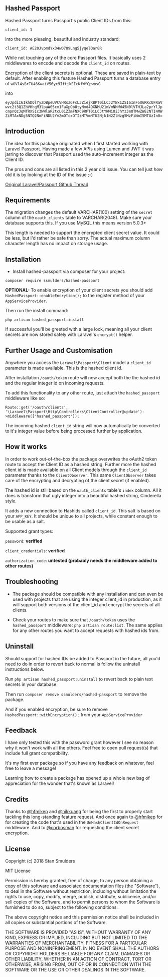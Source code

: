Hashed Passport
-----
Hashed Passport turns Passport's public Client IDs from this:

`client_id: 1` 

into the more pleasing, beautiful and industry standard:

`client_id: AE20JvpmdYx34wD789Lng5jyqelQar8R`

While not touching any of the core Passport files. It basically uses 2 middlewares to encode and decode the `client_id` on routes.

Encryption of the client secrets is optional. These are saved in plain-text by default. After enabling this feature Hashed Passport turns a database entry of `wOVl4sBrTU46KwaiV56yc9IftikEIcKfWYCpwosG` 

into
 
`eyJpdiI6IkhDQlYyZDBpeUVCVHRsZGFcL3ZiejRBPT0iLCJ2YWx1ZSI6InFoUGRKcUFRaVwvc2t3Q1ZhVHhqM3lpaW05cm1FaXpObUtyNmd4QXNMU21mVmNhNW45N0lVTHJLa2prYlJpcmpnQzJqMTRXS1c3NWlaR2tcL01ZZmFNXC9RPT0iLCJtYWMiOiJhYzJmOTMwZWE2NTI4MWZiMTAxNDg5NTQ2NmFiNDU2YmZmOTcxOTIzMTVmNTU2Njk1N2ZlNzg5MzFiNmI5MTUzIn0=` 

Introduction
-----

The idea for this package originated when I first started working with Laravel Passport. Having made a few APIs using Lumen and JWT it was jarring to discover that Passport used the auto-increment integer as the Client ID.

The pros and cons are all listed in this 2 year old issue. You can tell just _how_ old it is by looking at the ID of the issue ;-)

[Original Laravel/Passport Github Thread](https://github.com/laravel/passport/issues/14)


Requirements
-----
The migration changes the default VARCHAR(100) setting of the `secret` column of the `oauth_clients` table to VARCHAR(2048). Make sure your database supports this. If you use MySQL this means version 5.0.3+

This length is needed to support the encrypted client secret value. It could be less, but I'd rather be safe than sorry. The actual maximum column character length has no impact on storage usage.


Installation
-----

* Install hashed-passport via composer for your project:

`composer require ssmulders/hashed-passport`


**OPTIONAL:** To enable encryption of your client secrets you should add   `HashedPassport::enableEncrytion();` to the register method of your `AppServiceProvider`.

Then run the install command:

`php artisan hashed_passport:install`

If successful you'll be greeted with a large lock, meaning all your client secrets are now stored safely with Laravel's `encrypt()` helper.

Further Usage and Customisation
-----

Anywhere you access the `Laravel\Passport\Client` model a `client_id` parameter is made available. This is the hashed client id. 

After installation `/oauth/token` route will now accept both the the hashed id and the regular integer id on incoming requests.

To add this functionality to any other route, just attach the `hashed_passport` middleware like so:

`Route::get('/oauth/clients', '\Laravel\Passport\Http\Controllers\ClientController@update')->middleware(['hashed_passport']);`

The incoming hashed `client_id` string will now automatically be converted to it's integer value before being processed further by application.

How it works
-----

In order to work out-of-the-box the package overwrites the oAuth2 token route to accept the Client ID as a hashed string. Further more the hashed client id is made available on all Client models through the `client_id` parameter thanks to the `ClientObserver`. This same `ClientObserver` takes care of the encrypting and decrypting of the client secret (if enabled). 

The hashed id is still based on the `oauth_clients` table's `index` column. All it does is transform that ugly integer into a beautiful hashed string, Cinderella style.

It adds a new connection to Hashids called `client_id`. This salt is based on your `APP_KEY`. It should be unique to all projects, while constant enough to be usable as a salt.

Supported grant types:

`password`: **verified**

`client_credentials`: **verified**

`authorization_code`: **untested (probably needs the middleware added to other routes)**

Troubleshooting
-----

* The package should be compatible with any installation and can even be used with projects that are using the integer client_id in production, as it will support both versions of the client_id and encrypt the secrets of all clients.

* Check your routes to make sure that `/oauth/token` uses the `hashed_passport` middleware: 
`php artisan route:list`. The same applies for any other routes you want to accept requests with hashed ids from.


Uninstall
-----

Should support for hashed IDs be added to Passport in the future, all you'd need to do in order to revert back to normal is follow the uninstall instructions below.

Run `php artisan hashed_passport:uninstall`  to revert back to plain text secrets in your database.

Then run `composer remove ssmulders/hashed-passport` to remove the package.

And if you enabled encryption, be sure to remove `HashedPassport::withEncryption();` from your `AppServiceProvider`

Feedback
---
I have only tested this with the password grant however I see no reason why it won't work with all the others. Feel free to open pull request(s) that include full grant compatibility. 

It's my first ever package so if you have any feedback on whatever, feel free to leave a message! 

Learning how to create a package has opened up a whole new bag of appreciation for the wonder that's known as Laravel!


Credits
---
Thanks to [@hfmikep](https://github.com/hfmikep) and [@nikkuang](https://github.com/nikkuang) for being the first to properly start tackling this long-standing feature request. And once again to [@hfmikep](https://github.com/hfmikep) for for creating the code that's used in the `UnHashClientIdOnRequest` middleware. And to [@corbosman](https://github.com/corbosman) for requesting the client secret encryption.

License
---
Copyright (c) 2018 Stan Smulders

MIT License

Permission is hereby granted, free of charge, to any person obtaining a copy of this software and associated documentation files (the "Software"), to deal in the Software without restriction, including without limitation the rights to use, copy, modify, merge, publish, distribute, sublicense, and/or sell copies of the Software, and to permit persons to whom the Software is furnished to do so, subject to the following conditions:

The above copyright notice and this permission notice shall be included in all copies or substantial portions of the Software.

THE SOFTWARE IS PROVIDED "AS IS", WITHOUT WARRANTY OF ANY KIND, EXPRESS OR IMPLIED, INCLUDING BUT NOT LIMITED TO THE WARRANTIES OF MERCHANTABILITY, FITNESS FOR A PARTICULAR PURPOSE AND NONINFRINGEMENT. IN NO EVENT SHALL THE AUTHORS OR COPYRIGHT HOLDERS BE LIABLE FOR ANY CLAIM, DAMAGES OR OTHER LIABILITY, WHETHER IN AN ACTION OF CONTRACT, TORT OR OTHERWISE, ARISING FROM, OUT OF OR IN CONNECTION WITH THE SOFTWARE OR THE USE OR OTHER DEALINGS IN THE SOFTWARE.


